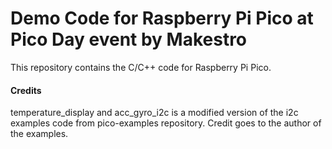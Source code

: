 Demo Code for Raspberry Pi Pico at Pico Day event by Makestro
=============================================================

This repository contains the C/C++ code for Raspberry Pi Pico.

#### Credits


temperature_display and acc_gyro_i2c is a modified version of the i2c examples code from pico-examples repository. Credit goes to the author of the examples.
